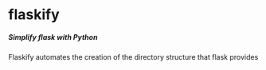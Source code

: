# flaskify
<h5>Simplify flask with Python</h5>
<p>Flaskify automates the creation of the directory structure that flask provides</p>
